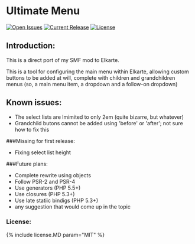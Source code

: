 # Ultimate Menu
[![Open Issues](http://img.shields.io/github/issues/live627/elk-um.svg?style=flat)](https://github.com/live627/elk-um/issues)
[![Current Release](https://img.shields.io/github/release/live627/elk-umsvg?style=flat)](https://github.com/live627/elk-um/releases)
[![License](http://img.shields.io/badge/License-ISC-green.svg?style=flat)](http://opensource.org/licenses/ISC)
## Introduction:
This is a direct port of my SMF mod to Elkarte.

This is a tool for configuring the main menu within Elkarte, allowing custom buttons to be added at will, complete with children and grandchildren menus (so, a main menu item, a dropdown and a follow-on dropdown)

## Known issues:
-  The select lists are lmimited to only 2em (quite bizarre,  but whatever)
-  Grandchild butons cannot be added using 'before'  or 'after'; not sure how to fix this

###Missing for first release:
-  Fixing select list height

###Future plans:
-  Complete rewrite using objects
-  Follow PSR-2 and PSR-4
-  Use generators (PHP 5.5+)
-  Use closures (PHP 5.3+)
-  Use late statiic bindigs (PHP 5.3+)
-  any suggestion that would come up in the topic

### License:
{% include license.MD param="MIT" %}
